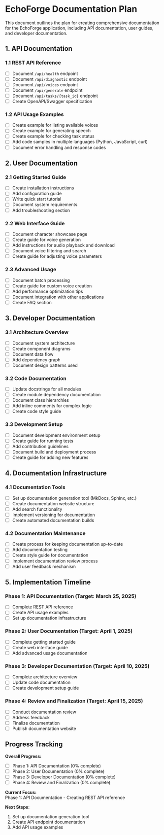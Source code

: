 # EchoForge Documentation Plan

This document outlines the plan for creating comprehensive documentation for the EchoForge application, including API documentation, user guides, and developer documentation.

## 1. API Documentation

### 1.1 REST API Reference
- [ ] Document `/api/health` endpoint
- [ ] Document `/api/diagnostic` endpoint
- [ ] Document `/api/voices` endpoint
- [ ] Document `/api/generate` endpoint
- [ ] Document `/api/tasks/{task_id}` endpoint
- [ ] Create OpenAPI/Swagger specification

### 1.2 API Usage Examples
- [ ] Create example for listing available voices
- [ ] Create example for generating speech
- [ ] Create example for checking task status
- [ ] Add code samples in multiple languages (Python, JavaScript, curl)
- [ ] Document error handling and response codes

## 2. User Documentation

### 2.1 Getting Started Guide
- [ ] Create installation instructions
- [ ] Add configuration guide
- [ ] Write quick start tutorial
- [ ] Document system requirements
- [ ] Add troubleshooting section

### 2.2 Web Interface Guide
- [ ] Document character showcase page
- [ ] Create guide for voice generation
- [ ] Add instructions for audio playback and download
- [ ] Document voice filtering and search
- [ ] Create guide for adjusting voice parameters

### 2.3 Advanced Usage
- [ ] Document batch processing
- [ ] Create guide for custom voice creation
- [ ] Add performance optimization tips
- [ ] Document integration with other applications
- [ ] Create FAQ section

## 3. Developer Documentation

### 3.1 Architecture Overview
- [ ] Document system architecture
- [ ] Create component diagrams
- [ ] Document data flow
- [ ] Add dependency graph
- [ ] Document design patterns used

### 3.2 Code Documentation
- [ ] Update docstrings for all modules
- [ ] Create module dependency documentation
- [ ] Document class hierarchies
- [ ] Add inline comments for complex logic
- [ ] Create code style guide

### 3.3 Development Setup
- [ ] Document development environment setup
- [ ] Create guide for running tests
- [ ] Add contribution guidelines
- [ ] Document build and deployment process
- [ ] Create guide for adding new features

## 4. Documentation Infrastructure

### 4.1 Documentation Tools
- [ ] Set up documentation generation tool (MkDocs, Sphinx, etc.)
- [ ] Create documentation website structure
- [ ] Add search functionality
- [ ] Implement versioning for documentation
- [ ] Create automated documentation builds

### 4.2 Documentation Maintenance
- [ ] Create process for keeping documentation up-to-date
- [ ] Add documentation testing
- [ ] Create style guide for documentation
- [ ] Implement documentation review process
- [ ] Add user feedback mechanism

## 5. Implementation Timeline

### Phase 1: API Documentation (Target: March 25, 2025)
- [ ] Complete REST API reference
- [ ] Create API usage examples
- [ ] Set up documentation infrastructure

### Phase 2: User Documentation (Target: April 1, 2025)
- [ ] Complete getting started guide
- [ ] Create web interface guide
- [ ] Add advanced usage documentation

### Phase 3: Developer Documentation (Target: April 10, 2025)
- [ ] Complete architecture overview
- [ ] Update code documentation
- [ ] Create development setup guide

### Phase 4: Review and Finalization (Target: April 15, 2025)
- [ ] Conduct documentation review
- [ ] Address feedback
- [ ] Finalize documentation
- [ ] Publish documentation website

## Progress Tracking

**Overall Progress:**  
- [ ] Phase 1: API Documentation (0% complete)
- [ ] Phase 2: User Documentation (0% complete)
- [ ] Phase 3: Developer Documentation (0% complete)
- [ ] Phase 4: Review and Finalization (0% complete)

**Current Focus:**  
Phase 1: API Documentation - Creating REST API reference

**Next Steps:**
1. Set up documentation generation tool
2. Create API endpoint documentation
3. Add API usage examples 